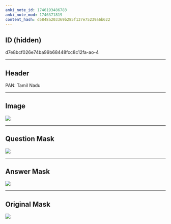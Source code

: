 ```yaml
---
anki_note_id: 1746193486783
anki_note_mod: 1746371819
content_hash: d5848a203369b285f137e75239a6b622
---
```


## ID (hidden)

d7e8bcf026e74ba99b68448fcc8c12fa-ao-4

<hr/>

## Header

PAN: Tamil Nadu

<hr/>

## Image

![](tmp5gvq8ilp.png)

<hr/>

## Question Mask

![](d7e8bcf026e74ba99b68448fcc8c12fa-ao-4-Q.svg)

<hr/>

## Answer Mask

![](d7e8bcf026e74ba99b68448fcc8c12fa-ao-4-A.svg)

<hr/>

## Original Mask

![](d7e8bcf026e74ba99b68448fcc8c12fa-ao-O.svg)